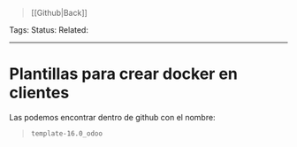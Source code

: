 > [[Github|Back]]

Tags: 
Status: 
Related: 

___

# Plantillas para crear docker en clientes

Las podemos encontrar dentro de github con el nombre:

> `template-16.0_odoo`


